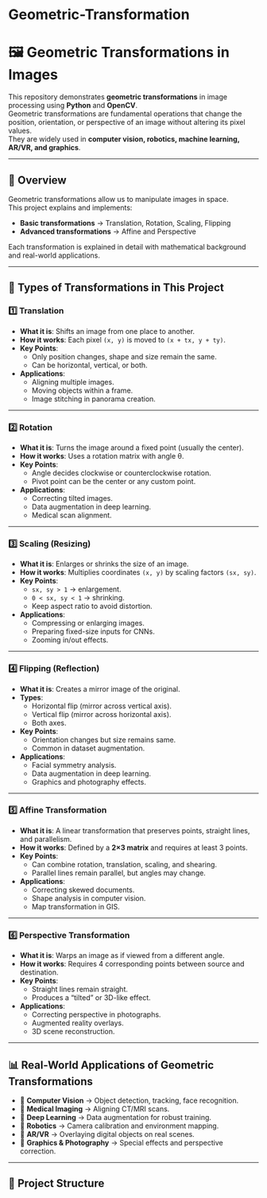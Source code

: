 # Geometric-Transformation
# 🖼️ Geometric Transformations in Images

This repository demonstrates **geometric transformations** in image processing using **Python** and **OpenCV**.  
Geometric transformations are fundamental operations that change the position, orientation, or perspective of an image without altering its pixel values.  
They are widely used in **computer vision, robotics, machine learning, AR/VR, and graphics**.  

---

## 📖 Overview
Geometric transformations allow us to manipulate images in space.  
This project explains and implements:
- **Basic transformations** → Translation, Rotation, Scaling, Flipping  
- **Advanced transformations** → Affine and Perspective  

Each transformation is explained in detail with mathematical background and real-world applications.

---

## 🔑 Types of Transformations in This Project

### 1️⃣ Translation
- **What it is**: Shifts an image from one place to another.  
- **How it works**: Each pixel `(x, y)` is moved to `(x + tx, y + ty)`.  
- **Key Points**:
  - Only position changes, shape and size remain the same.  
  - Can be horizontal, vertical, or both.  
- **Applications**:
  - Aligning multiple images.  
  - Moving objects within a frame.  
  - Image stitching in panorama creation.  

---

### 2️⃣ Rotation
- **What it is**: Turns the image around a fixed point (usually the center).  
- **How it works**: Uses a rotation matrix with angle θ.  
- **Key Points**:
  - Angle decides clockwise or counterclockwise rotation.  
  - Pivot point can be the center or any custom point.  
- **Applications**:
  - Correcting tilted images.  
  - Data augmentation in deep learning.  
  - Medical scan alignment.  

---

### 3️⃣ Scaling (Resizing)
- **What it is**: Enlarges or shrinks the size of an image.  
- **How it works**: Multiplies coordinates `(x, y)` by scaling factors `(sx, sy)`.  
- **Key Points**:
  - `sx, sy > 1` → enlargement.  
  - `0 < sx, sy < 1` → shrinking.  
  - Keep aspect ratio to avoid distortion.  
- **Applications**:
  - Compressing or enlarging images.  
  - Preparing fixed-size inputs for CNNs.  
  - Zooming in/out effects.  

---

### 4️⃣ Flipping (Reflection)
- **What it is**: Creates a mirror image of the original.  
- **Types**:
  - Horizontal flip (mirror across vertical axis).  
  - Vertical flip (mirror across horizontal axis).  
  - Both axes.  
- **Key Points**:
  - Orientation changes but size remains same.  
  - Common in dataset augmentation.  
- **Applications**:
  - Facial symmetry analysis.  
  - Data augmentation in deep learning.  
  - Graphics and photography effects.  

---

### 5️⃣ Affine Transformation
- **What it is**: A linear transformation that preserves points, straight lines, and parallelism.  
- **How it works**: Defined by a **2×3 matrix** and requires at least 3 points.  
- **Key Points**:
  - Can combine rotation, translation, scaling, and shearing.  
  - Parallel lines remain parallel, but angles may change.  
- **Applications**:
  - Correcting skewed documents.  
  - Shape analysis in computer vision.  
  - Map transformation in GIS.  

---

### 6️⃣ Perspective Transformation
- **What it is**: Warps an image as if viewed from a different angle.  
- **How it works**: Requires 4 corresponding points between source and destination.  
- **Key Points**:
  - Straight lines remain straight.  
  - Produces a “tilted” or 3D-like effect.  
- **Applications**:
  - Correcting perspective in photographs.  
  - Augmented reality overlays.  
  - 3D scene reconstruction.  

---

## 📊 Real-World Applications of Geometric Transformations
- 🔹 **Computer Vision** → Object detection, tracking, face recognition.  
- 🔹 **Medical Imaging** → Aligning CT/MRI scans.  
- 🔹 **Deep Learning** → Data augmentation for robust training.  
- 🔹 **Robotics** → Camera calibration and environment mapping.  
- 🔹 **AR/VR** → Overlaying digital objects on real scenes.  
- 🔹 **Graphics & Photography** → Special effects and perspective correction.  

---

## 📂 Project Structure
